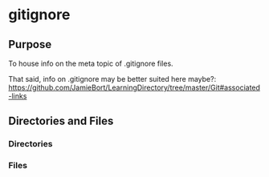 # gitignore

## Purpose

To house info on the meta topic of .gitignore files.

That said, info on .gitignore may be better suited here maybe?:
https://github.com/JamieBort/LearningDirectory/tree/master/Git#associated-links

## Directories and Files

### Directories

### Files
